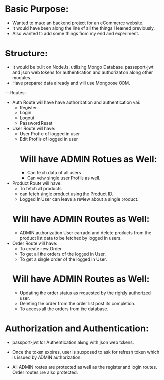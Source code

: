 # Basic Purpose:
- Wanted to make an backend project for an eCommerce website.
- It would have been along the line of all the things I learned previously.
- Also wanted to add some things from my end and experiment.

# Structure:
- It would be built on NodeJs, utilizing Mongo Database, passsport-jwt and json web tokens for authentication and authorization along other modules.
- Have prepared data already and will use Mongoose ODM.

-- Routes:
 - Auth Route will have have authorization and authentication vai:
     - Register
     - Login
     - Logout
     - Password Reset
 - User Route will have:
     - User Profile of logged in user
     - Edit Profile of logged in user
       # Will have ADMIN Rotues as Well:
       - Can fetch data of all users
       - Can veiw single user Profile as well.
 - Product Route will have:
     - To fetch all products
     - can fetch single product using the Product ID.
     - Logged In User can leave a review about a single product.
   # Will have ADMIN Routes as Well:
     - ADMIN authorization User can add and delete products from the product list data to be fetched by logged in users.
 - Order Route will have:
     - To create new Order
     - To get all the orders of the logged in User.
     - To get a single order of the logged in User.
     # Will have ADMIN Routes as Well:
      - Updating the order status as requested by the rightly authorized user.
      - Deleting the order from the order list post its completion.
      - To access all the orders from the database.
        
# Authorization and Authentication:
  - passport-jwt for Authentication along with json web tokens.
  - Once the token expires, user is supposed to ask for refresh token which is issued by ADMIN authorization.


  - All ADMIN routes are protected as well as the register and login routes. Order routes are also protected.

